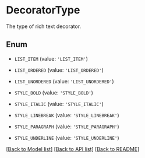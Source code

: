 # DecoratorType

The type of rich text decorator.

## Enum

* `LIST_ITEM` (value: `'LIST_ITEM'`)

* `LIST_ORDERED` (value: `'LIST_ORDERED'`)

* `LIST_UNORDERED` (value: `'LIST_UNORDERED'`)

* `STYLE_BOLD` (value: `'STYLE_BOLD'`)

* `STYLE_ITALIC` (value: `'STYLE_ITALIC'`)

* `STYLE_LINEBREAK` (value: `'STYLE_LINEBREAK'`)

* `STYLE_PARAGRAPH` (value: `'STYLE_PARAGRAPH'`)

* `STYLE_UNDERLINE` (value: `'STYLE_UNDERLINE'`)

[[Back to Model list]](../README.md#documentation-for-models) [[Back to API list]](../README.md#documentation-for-api-endpoints) [[Back to README]](../README.md)


